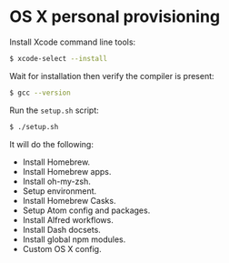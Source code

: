 # OS X personal provisioning

Install Xcode command line tools:

```sh
$ xcode-select --install
```

Wait for installation then verify the compiler is present:

```sh
$ gcc --version
```

Run the `setup.sh` script:

```sh
$ ./setup.sh
```

It will do the following:

* Install Homebrew.
* Install Homebrew apps.
* Install oh-my-zsh.
* Setup environment.
* Install Homebrew Casks.
* Setup Atom config and packages.
* Install Alfred workflows.
* Install Dash docsets.
* Install global npm modules.
* Custom OS X config.
